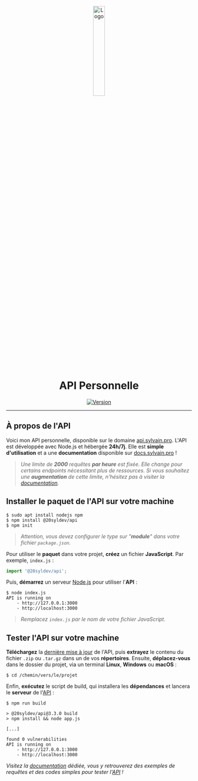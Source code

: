 <div align="center">
  <a href="https://api.sylvain.pro"><img src="https://api.sylvain.pro/favicon.ico" alt="Logo" width="25%" height="auto"/></a>

  # API Personnelle
  [![Version](https://custom-icon-badges.demolab.com/badge/Version%20:-v3.3.0-6479ee?logo=api.sylvain.pro&labelColor=23272A)](https://github.com/20syldev/api/releases/latest)
</div>

---

## À propos de l'API
Voici mon API personnelle, disponible sur le domaine [api.sylvain.pro](https://api.sylvain.pro).
L'API est développée avec Node.js et hébergée **24h/7j**. Elle est **simple d'utilisation** et a une **documentation** disponible sur [docs.sylvain.pro](https://docs.sylvain.pro) !
> *Une limite de **2000** requêtes **par heure** est fixée. Elle change pour certains endpoints nécessitant plus de ressources. Si vous souhaitez une **augmentation** de cette limite, n'hésitez pas à visiter la [documentation](https://docs.sylvain.pro/pricing).*

## Installer le paquet de l'API sur votre machine
```console
$ sudo apt install nodejs npm
$ npm install @20syldev/api
$ npm init
```
> *Attention, vous devez configurer le type sur "**module**" dans votre fichier `package.json`.*

Pour utiliser le **paquet** dans votre projet, **créez** un fichier **JavaScript**. Par exemple, `index.js` :
```js
import '@20syldev/api';
```

Puis, **démarrez** un serveur [Node.js](https://nodejs.org) pour utiliser l'**API** :
```console
$ node index.js
API is running on
    - http://127.0.0.1:3000
    - http://localhost:3000
```
> *Remplacez `index.js` par le nom de votre fichier JavaScript.*

## Tester l'API sur votre machine
**Téléchargez** la [dernière mise à jour](https://github.com/20syldev/api/releases/latest) de l'API, puis **extrayez** le contenu du fichier `.zip` ou `.tar.gz` dans un de vos **répertoires**.
Ensuite, **déplacez-vous** dans le dossier du projet, via un terminal **Linux**, **Windows** ou **macOS** :
```console
$ cd /chemin/vers/le/projet
```

Enfin, **exécutez** le script de build, qui installera les **dépendances** et lancera le **serveur** de l'[API](https://api.sylvain.pro) :
```console
$ npm run build
```
```console
> @20syldev/api@3.3.0 build
> npm install && node app.js

[...]

found 0 vulnerabilities
API is running on
    - http://127.0.0.1:3000
    - http://localhost:3000
```

*Visitez la [documentation](https://docs.sylvain.pro) dédiée, vous y retrouverez des exemples de requêtes et des codes simples pour tester l'[API](https://api.sylvain.pro) !*
